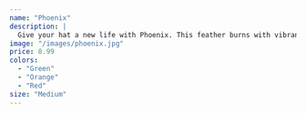 ```yaml
---
name: "Phoenix"
description: |
  Give your hat a new life with Phoenix. This feather burns with vibrant colours that will light up your look.
image: "/images/phoenix.jpg"
price: 8.99
colors:
  - "Green"
  - "Orange"
  - "Red"
size: "Medium"
---
```

